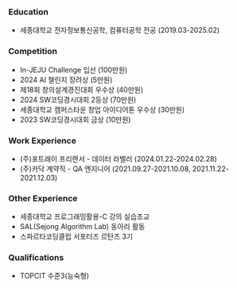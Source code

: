 ### Education
- 세종대학교 전자정보통신공학, 컴퓨터공학 전공 (2019.03-2025.02)

### Competition
- In-JEJU Challenge 입선 (100만원)
- 2024 AI 챌린지 장려상 (5만원)
- 제18회 창의설계경진대회 우수상 (40만원)
- 2024 SW코딩경시대회 2등상 (70만원)
- 세종대학교 캠퍼스타운 창업 아이디어톤 우수상 (30만원)
- 2023 SW코딩경시대회 금상 (10만원)

### Work Experience
- (주)포트래이 프리랜서 - 데이터 라벨러 (2024.01.22-2024.02.28)
- (주)카닥 계약직 - QA 엔지니어 (2021.09.27-2021.10.08, 2021.11.22-2021.12.03) 

### Other Experience
- 세종대학교 프로그래밍활용-C 강의 실습조교
- SAL(Sejong Algorithm Lab) 동아리 활동
- 스파르타코딩클럽 서포터즈 르탄즈 3기

### Qualifications
- TOPCIT 수준3(능숙형)
